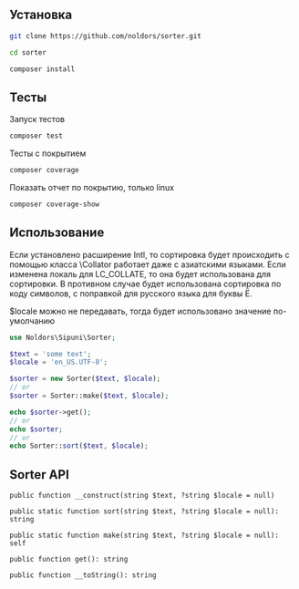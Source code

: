 ## Установка

```bash
git clone https://github.com/noldors/sorter.git

cd sorter

composer install
```

## Тесты

Запуск тестов
```bash
composer test
```

Тесты с покрытием
```bash
composer coverage
```

Показать отчет по покрытию, только linux
```bash
composer coverage-show
```

## Использование

Если установлено расширение Intl, то сортировка будет происходить с помощью класса \Collator работает даже с азиатскими языками.
Если изменена локаль для LC_COLLATE, то она будет использована для сортировки.
В противном случае будет использована сортировка по коду символов, с поправкой для русского языка для буквы Ё.

$locale можно не передавать, тогда будет использовано значение по-умолчанию

```php
use Noldors\Sipuni\Sorter;

$text = 'some text';
$locale = 'en_US.UTF-8';

$sorter = new Sorter($text, $locale);
// or
$sorter = Sorter::make($text, $locale);

echo $sorter->get();
// or
echo $sorter;
// or
echo Sorter::sort($text, $locale);
```

## Sorter API

```
public function __construct(string $text, ?string $locale = null)
```

```
public static function sort(string $text, ?string $locale = null): string
```

```
public static function make(string $text, ?string $locale = null): self
```

```
public function get(): string
```

```
public function __toString(): string
```
